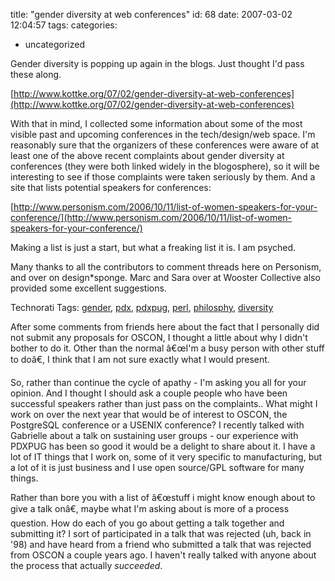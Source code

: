 title: "gender diversity at web conferences"
id: 68
date: 2007-03-02 12:04:57
tags: 
categories: 
- uncategorized

Gender diversity is popping up again in the blogs.  Just thought I'd pass these along.

[http://www.kottke.org/07/02/gender-diversity-at-web-conferences](http://www.kottke.org/07/02/gender-diversity-at-web-conferences)

With that in mind, I collected some information about some of the most visible past and upcoming conferences in the tech/design/web space. I'm reasonably sure that the organizers of these conferences were aware of at least one of the above recent complaints about gender diversity at conferences (they were both linked widely in the blogosphere), so it will be interesting to see if those complaints were taken seriously by them.
And a site that lists potential speakers for conferences:

[http://www.personism.com/2006/10/11/list-of-women-speakers-for-your-conference/](http://www.personism.com/2006/10/11/list-of-women-speakers-for-your-conference/)

Making a list is just a start, but what a freaking list it is. I am psyched.

Many thanks to all the contributors to comment threads here on Personism, and over on design*sponge. Marc and Sara over at Wooster Collective also provided some excellent suggestions.

<!-- technorati tags start -->

Technorati Tags: [gender](http://www.technorati.com/tag/gender), [pdx](http://www.technorati.com/tag/pdx), [pdxpug](http://www.technorati.com/tag/pdxpug), [perl](http://www.technorati.com/tag/perl), [philosphy](http://www.technorati.com/tag/philosphy), [diversity](http://www.technorati.com/tag/diversity)
<!-- technorati tags end -->
<!--more-->
After some comments from friends here about the fact that I personally did not submit any proposals for OSCON, I thought a little about why I didn't bother to do it. Other than the normal â€œI'm a busy person with other stuff to doâ€, I think that I am not sure exactly what I would present.

So, rather than continue the cycle of apathy - I'm asking you all for your opinion. And I thought I should ask a couple people who have been successful speakers rather than just pass on the complaints..   What might I work on over the next year that would be of interest to OSCON, the PostgreSQL conference or a USENIX conference? I recently talked with Gabrielle about a talk on sustaining user groups - our experience with PDXPUG has been so good it would be a delight to share about it. I have a lot of IT things that I work on, some of it very specific to manufacturing, but a lot of it is just business and I use open source/GPL software for many things.

Rather than bore you with a list of â€œstuff i might know enough about to give a talk onâ€, maybe what I'm asking about is more of a process question. How do each of you go about getting a talk together and submitting it? I sort of participated in a talk that was rejected (uh, back in '98) and have heard from a friend who submitted a talk that was rejected from OSCON a couple years ago. I haven't really talked with anyone about the process that actually *succeeded*.
